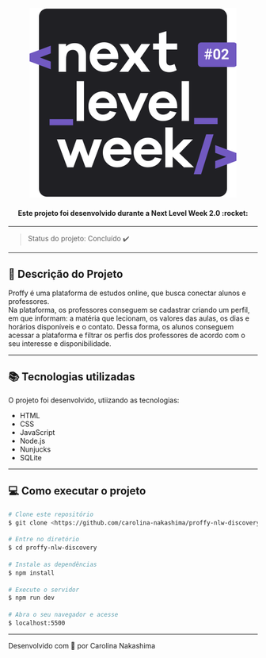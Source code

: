 <p align="center">
  <img src="https://github.com/carolina-nakashima/proffy-nlw-discovery/blob/master/public/images/logo-nlw.svg">
</p>  
<h4 align="center">
Este projeto foi desenvolvido durante a Next Level Week <strong> 2.0 </strong> :rocket:
</h4>  

---

> Status do projeto: Concluído :heavy_check_mark:

---

## :book: Descrição do Projeto
Proffy é uma plataforma de estudos online, que busca conectar alunos e professores.<br>
Na plataforma, os professores conseguem se cadastrar criando um perfil, em que informam: a matéria que lecionam, os valores das aulas, os dias e horários disponíveis e o contato. 
Dessa forma, os alunos conseguem acessar a plataforma e filtrar os perfis dos professores de acordo com o seu interesse e disponibilidade.

---

## :books: Tecnologias utilizadas
O projeto foi desenvolvido, utiizando as tecnologias:
- HTML
- CSS
- JavaScript
- Node.js 
- Nunjucks 
- SQLite 

---

## :computer: Como executar o projeto

```bash
# Clone este repositório
$ git clone <https://github.com/carolina-nakashima/proffy-nlw-discovery.git>

# Entre no diretório
$ cd proffy-nlw-discovery

# Instale as dependências
$ npm install

# Execute o servidor
$ npm run dev

# Abra o seu navegador e acesse
$ localhost:5500

```

---

Desenvolvido com 💜 por Carolina Nakashima
